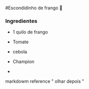 #Escondidinho de frango :chicken:

### Ingredientes 

- 1 quilo de frango

- Tomate 
- cebola
- Champion
- 

markdowm reference " olhar depois "
